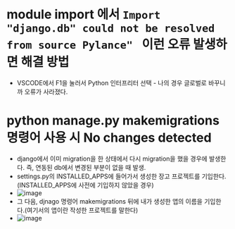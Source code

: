 # module import 에서 `Import "django.db" could not be resolved from source Pylance" ` 이런 오류 발생하면 해결 방법
- VSCODE에서 F1을 눌러서 Python 인터프리터 선택 - 나의 경우 글로벌로 바꾸니까 오류가 사라졌다.

# python manage.py makemigrations 명령어 사용 시 No changes detected
- django에서 이미 migration을 한 상태에서 다시 migration을 했을 경우에 발생한다. 즉, 연동된 db에서 변경된 부분이 없을 때 발생.
- settings.py의 INSTALLED_APPS에 들어가서 생성한 장고 프로젝트를 기입한다. (INSTALLED_APPS에 사전에 기입하지 않았을 경우)
- ![image](https://user-images.githubusercontent.com/69157076/175907605-a03e2081-6b9d-4491-8f32-80d8987edeba.png)
- 그 다음, djnago 명령어 makemigrations 뒤에 내가 생성한 앱의 이름을 기입한다.(여기서의 앱이란 작성한 프로젝트를 말한다)
- ![image](https://user-images.githubusercontent.com/69157076/175908032-42d2006d-a309-4df3-9bef-fc14cc3ace63.png)

